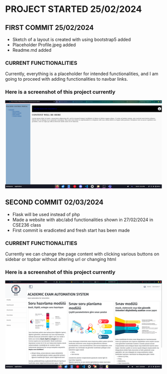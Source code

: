 # PROJECT STARTED 25/02/2024
## FIRST COMMIT 25/02/2024
- Sketch of a layout is created with using bootstrap5 added
- Placeholder Profile.jpeg added
- Readme.md added
### CURRENT FUNCTIONALITIES
Currently, everything is a placeholder for intended functionalities, and I am going to proceed with adding functionalities to navbar links.
### Here is a screenshot of this project currently
![alt text](https://github.com/chillyfeely/CSE236/blob/main/screenshots_of_the_project/Screenshot_from_2024-02-25.png?raw=true)

## SECOND COMMIT 02/03/2024
- Flask will be used instead of php
- Made a website with abc/abd functionalities shown in 27/02/2024 in CSE236 class
- First commit is eradiceted and fresh start has been made
### CURRENT FUNCTIONALITIES
Currently we can change the page content with clicking various buttons on sidebar or topbar without altering url or changing html
### Here is a screenshot of this project currently
![alt text](https://github.com/chillyfeely/CSE236/blob/main/Screenshot_from_2024-03-03.png?raw=true)
